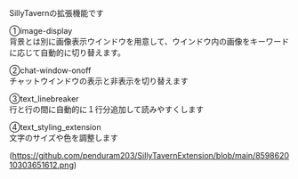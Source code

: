 SillyTavernの拡張機能です

①image-display<br>
背景とは別に画像表示ウインドウを用意して、ウインドウ内の画像をキーワードに応じて自動的に切り替えます。

②chat-window-onoff<br>
チャットウインドウの表示と非表示を切り替えます

③text_linebreaker<br>
行と行の間に自動的に１行分追加して読みやすくします

④text_styling_extension<br>
文字のサイズや色を調整します

(https://github.com/penduram203/SillyTavernExtension/blob/main/859862010303651612.png)
